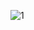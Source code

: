 ![1](https://user-images.githubusercontent.com/93067383/138582186-7e01c394-d718-44c3-8d3a-e2a9633a7cbe.PNG)
